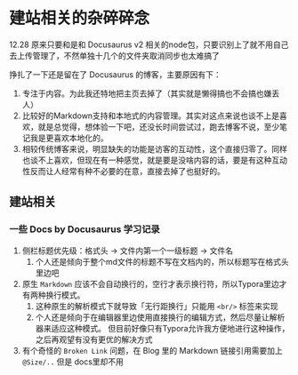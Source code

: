 # 建站相关的杂碎碎念


12.28
原来只要和是和 Docusaurus v2 相关的node包，只要识别上了就不用自己去上传管理了，不然单独十几个的文件夹取消同步也太难搞了



挣扎了一下还是留在了 Docusaurus 的博客，主要原因有下：
1. 专注于内容。为此我还特地把主页去掉了（其实就是懒得搞也不会搞也嫌丢人）
2. 比较好的Markdown支持和本地式的内容管理。其实对这点来说也谈不上是喜欢，就是总觉得，想体验一下吧，还没长时间尝试过，跑去博客不说，至少笔记我是更喜欢本地化的。
3. 相较传统博客来说，明显缺失的功能是访客的互动性，这个直接归零了。同样也谈不上喜欢，但现在有一种感觉，就是要是没啥内容的话，要是有这种互动性反而让人经常有种不必要的在意，直接去掉了也挺好的。


## 建站相关
### 一些 Docs by Docusaurus 学习记录
1. 侧栏标题优先级：格式头 -> 文件内第一个一级标题 -> 文件名
   1. 个人还是倾向于整个md文件的标题不写在文档内的，所以标题写在格式头里边吧
2. 原生 `Markdown` 应该不会自动换行的，空行才表示换行符，所以Typora里边才有两种换行模式。
   1. 这种原生的解析模式下就导致「无行距换行」只能用 `<br/>` 标签来实现
   2. 个人还是倾向于在编辑器里边使用直接换行的编辑方式，然后尽量让解析器来适应这种模式。
   但目前好像只有Typora允许我方便地进行这种操作，之后再观望有没有更优的解决方式
3. 有个奇怪的 `Broken Link` 问题，在 Blog 里的 Markdown 链接引用需要加上 `@Size/..` 但是 docs里却不用

